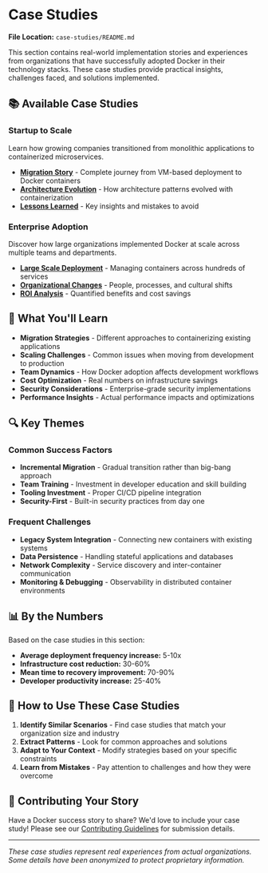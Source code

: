 # Case Studies

**File Location:** `case-studies/README.md`

This section contains real-world implementation stories and experiences from organizations that have successfully adopted Docker in their technology stacks. These case studies provide practical insights, challenges faced, and solutions implemented.

## 📚 Available Case Studies

### Startup to Scale

Learn how growing companies transitioned from monolithic applications to containerized microservices.

- **[Migration Story](startup-to-scale/migration-story.md)** - Complete journey from VM-based deployment to Docker containers
- **[Architecture Evolution](startup-to-scale/architecture-evolution.md)** - How architecture patterns evolved with containerization
- **[Lessons Learned](startup-to-scale/lessons-learned.md)** - Key insights and mistakes to avoid

### Enterprise Adoption

Discover how large organizations implemented Docker at scale across multiple teams and departments.

- **[Large Scale Deployment](enterprise-adoption/large-scale-deployment.md)** - Managing containers across hundreds of services
- **[Organizational Changes](enterprise-adoption/organizational-changes.md)** - People, processes, and cultural shifts
- **[ROI Analysis](enterprise-adoption/roi-analysis.md)** - Quantified benefits and cost savings

## 🎯 What You'll Learn

- **Migration Strategies** - Different approaches to containerizing existing applications
- **Scaling Challenges** - Common issues when moving from development to production
- **Team Dynamics** - How Docker adoption affects development workflows
- **Cost Optimization** - Real numbers on infrastructure savings
- **Security Considerations** - Enterprise-grade security implementations
- **Performance Insights** - Actual performance impacts and optimizations

## 🔍 Key Themes

### Common Success Factors

- **Incremental Migration** - Gradual transition rather than big-bang approach
- **Team Training** - Investment in developer education and skill building
- **Tooling Investment** - Proper CI/CD pipeline integration
- **Security-First** - Built-in security practices from day one

### Frequent Challenges

- **Legacy System Integration** - Connecting new containers with existing systems
- **Data Persistence** - Handling stateful applications and databases
- **Network Complexity** - Service discovery and inter-container communication
- **Monitoring & Debugging** - Observability in distributed container environments

## 📊 By the Numbers

Based on the case studies in this section:

- **Average deployment frequency increase:** 5-10x
- **Infrastructure cost reduction:** 30-60%
- **Mean time to recovery improvement:** 70-90%
- **Developer productivity increase:** 25-40%

## 🎲 How to Use These Case Studies

1. **Identify Similar Scenarios** - Find case studies that match your organization size and industry
2. **Extract Patterns** - Look for common approaches and solutions
3. **Adapt to Your Context** - Modify strategies based on your specific constraints
4. **Learn from Mistakes** - Pay attention to challenges and how they were overcome

## 🤝 Contributing Your Story

Have a Docker success story to share? We'd love to include your case study! Please see our [Contributing Guidelines](../CONTRIBUTING.md) for submission details.

---

_These case studies represent real experiences from actual organizations. Some details have been anonymized to protect proprietary information._
